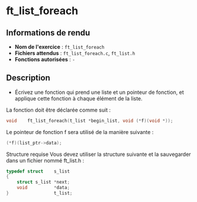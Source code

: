 # ft_list_foreach

## Informations de rendu
- **Nom de l'exercice** : `ft_list_foreach`
- **Fichiers attendus** : `ft_list_foreach.c`, `ft_list.h`
- **Fonctions autorisées** : `-`

## Description
 - Écrivez une fonction qui prend une liste et un pointeur de fonction, et applique cette fonction à chaque élément de la liste.

La fonction doit être déclarée comme suit :
```c
void    ft_list_foreach(t_list *begin_list, void (*f)(void *));
```
Le pointeur de fonction f sera utilisé de la manière suivante :
```c
(*f)(list_ptr->data);
```
Structure requise
Vous devez utiliser la structure suivante et la sauvegarder dans un fichier nommé ft_list.h :
```c
typedef struct    s_list
{
    struct s_list *next;
    void          *data;
}                 t_list;
```